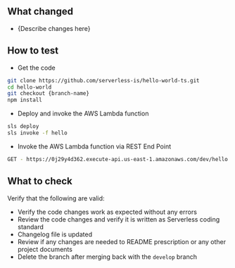 ## What changed

- {Describe changes here}

## How to test

- Get the code

```bash
git clone https://github.com/serverless-is/hello-world-ts.git
cd hello-world
git checkout {branch-name}
npm install
```

- Deploy and invoke the AWS Lambda function

```bash
sls deploy
sls invoke -f hello
```

- Invoke the AWS Lambda function via REST End Point

```bash
GET - https://0j29y4d362.execute-api.us-east-1.amazonaws.com/dev/hello
```

## What to check

Verify that the following are valid:

- Verify the code changes work as expected without any errors
- Review the code changes and verify it is written as Serverless coding standard
- Changelog file is updated
- Review if any changes are needed to README prescription or any other project documents
- Delete the branch after merging back with the `develop` branch
